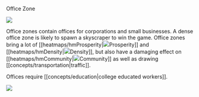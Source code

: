 Office Zone

![](newspaper/images/skyscrapers01.png)

Office zones contain offices for corporations and small businesses. A dense office zone is likely to spawn a skyscraper to win the game. Office zones bring a lot of [[heatmaps/hmProsperity|![](IconTrade)Prosperity]] and [[heatmaps/hmDensity|![](IconDensity)Density]], but also have a damaging effect on [[heatmaps/hmCommunity|![](IconFamily)Community]] as well as drawing [[concepts/transportation|traffic]].

Offices require [[concepts/education|college educated workers]].

![](Chart::StatNumOfficeBuildings)

